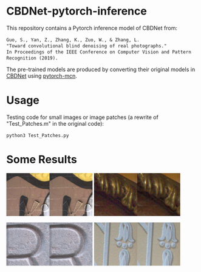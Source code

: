 # CBDNet-pytorch-inference
This repository contains a Pytorch inference model of CBDNet from:

```
Guo, S., Yan, Z., Zhang, K., Zuo, W., & Zhang, L.
"Toward convolutional blind denoising of real photographs."
In Proceedings of the IEEE Conference on Computer Vision and Pattern Recognition (2019).
```

The pre-trained models are produced by converting their original models in [CBDNet](https://github.com/GuoShi28/CBDNet) using [pytorch-mcn](https://github.com/albanie/pytorch-mcn). 


# Usage

Testing code for small images or image patches (a rewrite of "Test_Patches.m" in the original code):
```
python3 Test_Patches.py
```

# Some Results
<p align="left">
  <img width="45%" height="45%" src="./imgs/DND_01.png" />
  <img width="45%" height="45%" src="./imgs/DND_02.png" />
</p>
<p align="left">
  <img width="45%" height="45%" src="./imgs/DND_03.png" />
  <img width="45%" height="45%" src="./imgs/DND_04.png" />
</p>


